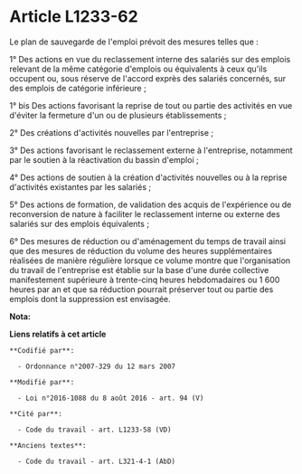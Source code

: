 # Article L1233-62

Le plan de sauvegarde de l'emploi prévoit des mesures telles que :

1° Des actions en vue du reclassement interne des salariés sur des emplois relevant de la même catégorie d'emplois ou
équivalents à ceux qu'ils occupent ou, sous réserve de l'accord exprès des salariés concernés, sur des emplois de catégorie
inférieure ;

1° bis Des actions favorisant la reprise de tout ou partie des activités en vue d'éviter la fermeture d'un ou de plusieurs
établissements ; 

2° Des créations d'activités nouvelles par l'entreprise ;

3° Des actions favorisant le reclassement externe à l'entreprise, notamment par le soutien à la réactivation du bassin
d'emploi ;

4° Des actions de soutien à la création d'activités nouvelles ou à la reprise d'activités existantes par les salariés ;

5° Des actions de formation, de validation des acquis de l'expérience ou de reconversion de nature à faciliter le
reclassement interne ou externe des salariés sur des emplois équivalents ;

6° Des mesures de réduction ou d'aménagement du temps de travail ainsi que des mesures de réduction du volume des heures
supplémentaires réalisées de manière régulière lorsque ce volume montre que l'organisation du travail de l'entreprise est
établie sur la base d'une durée collective manifestement supérieure à trente-cinq heures hebdomadaires ou 1 600 heures par an
et que sa réduction pourrait préserver tout ou partie des emplois dont la suppression est envisagée.

**Nota:**



**Liens relatifs à cet article**

	**Codifié par**:

	  - Ordonnance n°2007-329 du 12 mars 2007

	**Modifié par**:

	  - Loi n°2016-1088 du 8 août 2016 - art. 94 (V)

	**Cité par**:

	  - Code du travail - art. L1233-58 (VD)

	**Anciens textes**:

	  - Code du travail - art. L321-4-1 (AbD)
